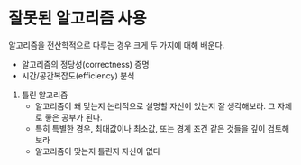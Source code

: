 # 잘못된 알고리즘 사용
알고리즘을 전산학적으로 다루는 경우 크게 두 가지에 대해 배운다.
- 알고리즘의 정당성(correctness) 증명
- 시간/공간복잡도(efficiency) 분석

1. 틀린 알고리즘
	- 알고리즘이 왜 맞는지 논리적으로 설명할 자신이 있는지 잘 생각해보라. 그 자체로 좋은 공부가 된다.
	- 특히 특별한 경우, 최대값이나 최소값, 또는 경계 조건 같은 것들을 깊이 검토해보라
	- 알고리즘이 맞는지 틀린지 자신이 없다